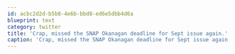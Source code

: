 ```yaml
---
id: acbc2d2d-b5b8-4e6b-bbd8-ed6e5dbb4d6a
blueprint: text
category: twitter
title: 'Crap, missed the SNAP Okanagan deadline for Sept issue again.'
caption: 'Crap, missed the SNAP Okanagan deadline for Sept issue again.'
---
```

